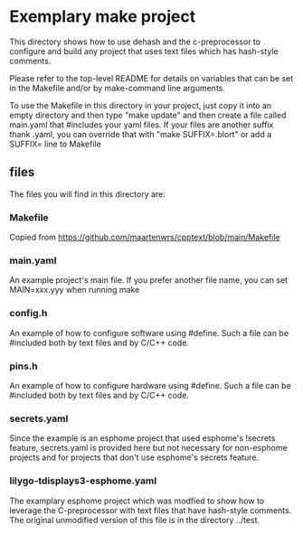 # Exemplary make project

This directory shows how to use dehash and the c-preprocessor to configure
and build any project that uses text files which has hash-style comments.

Please refer to the top-level README for details on variables that can
be set in the Makefile and/or by make-command line arguments.

To use the Makefile in this directory in your project, just copy it
into an empty directory and then type "make update" and then create
a file called main.yaml that #includes your yaml files.  If your
files are another suffix thank .yaml, you can override that with 
"make SUFFIX=.blort" or add a SUFFIX= line to Makefile

## files

The files you will find in this directory are:

### Makefile

Copied from https://github.com/maartenwrs/cpptext/blob/main/Makefile

### main.yaml
An example project's main file. If you prefer another file name, you
can set MAIN=xxx.yyy when running make

### config.h

An example of how to configure software using #define. Such a file
can be #included both by text files and by C/C++ code.

### pins.h

An example of how to configure hardware using #define. Such a file
can be #included both by text files and by C/C++ code.

### secrets.yaml
Since the example is an esphome project that used esphome's !secrets feature,
secrets.yaml is provided here but not necessary for non-esphome projects and
for projects that don't use esphome's secrets feature.

### lilygo-tdisplays3-esphome.yaml
The examplary esphome project which was modfied to show how to leverage
the C-preprocessor with text files that have hash-style comments. The original
unmodified version of this file is in the directory ../test.

